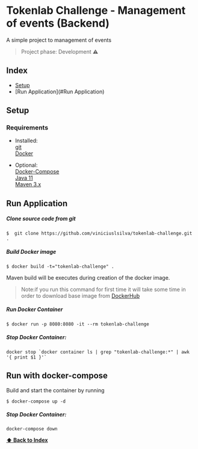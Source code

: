 # Tokenlab Challenge - Management of events (Backend)

A simple project to management of events

> Project phase: Development :warning:

## Index

* [Setup](#Setup)
* [Run Application](#Run Application)

## Setup
### Requirements

* Installed:   
[git](https://www.digitalocean.com/community/tutorials/how-to-contribute-to-open-source-getting-started-with-git)   
[Docker](https://www.docker.com/)

* Optional:   
[Docker-Compose](https://docs.docker.com/compose/install/)   
[Java 11](https://www.oracle.com/technetwork/java/javase/overview/index.html)   
[Maven 3.x](https://maven.apache.org/install.html)

## Run Application

##### Clone source code from git
```
$  git clone https://github.com/viniciuslsilva/tokenlab-challenge.git .
```

##### Build Docker image
```
$ docker build -t="tokenlab-challenge" .
```
Maven build will be executes during creation of the docker image.

>Note:if you run this command for first time it will take some time in order to download base image from [DockerHub](https://hub.docker.com/)

##### Run Docker Container
```
$ docker run -p 8080:8080 -it --rm tokenlab-challenge
```

#####  Stop Docker Container:
```
docker stop `docker container ls | grep "tokenlab-challenge:*" | awk '{ print $1 }'`
```

## Run with docker-compose 

Build and start the container by running 

```
$ docker-compose up -d 
```

##### Stop Docker Container:
```
docker-compose down
```

**[⬆ Back to Index](#index)**
